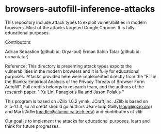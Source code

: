 # browsers-autofill-inference-attacks
This repository include attack types to exploit vulnerabilities in modern browsers. Most of the attacks targeted Google Chrome. It is fully educational purposes.

Contributors: 

Adrian Sebastion (github id: Orya-but)
Erman Sahin Tatar (github id: ermantatar)


Reference: 
This directory is presenting attack types expoits the vulnerabilities in the modern browsers and it is fully for educational purposes. Attacks provided here were implemented directly from the "Fill in the Blanks: Empirical Analysis of the Privacy Threats of Browser Form Autofill". Full credits belongs to research team, and the authors of the research paper. " Xu Lin, Panagiotis Ilia and Jason Polakis " 

This program is based on JZlib 1.0.2 ymnk, JCraft,Inc.
JZlib is based on zlib-1.1.3, so all credit should go authors Jean-loup Gailly(jloup@gzip.org) and Mark Adler(madler@alumni.caltech.edu) and contributors of zlib

Our goal is to implement the attacks for educational purposes, learn and think for future progresses. 
